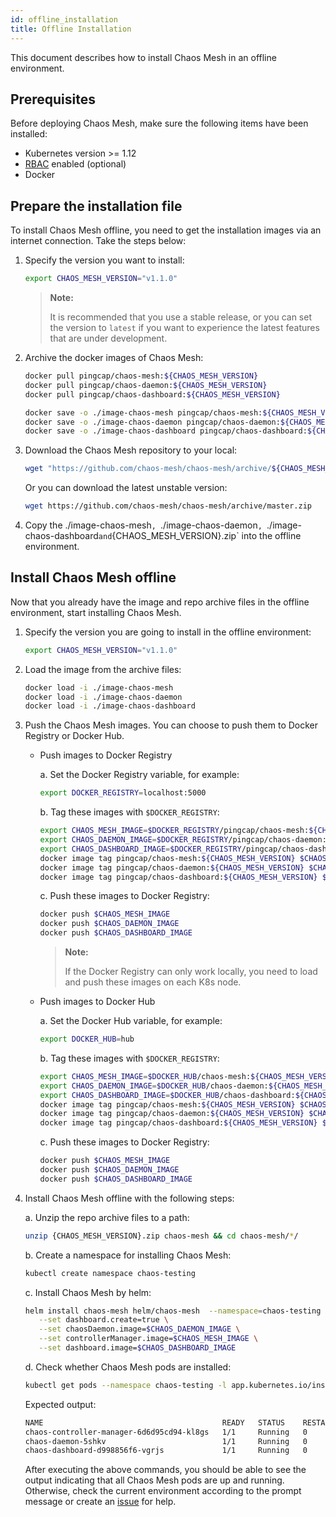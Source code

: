 ```yaml
---
id: offline_installation
title: Offline Installation
---
```


This document describes how to install Chaos Mesh in an offline environment. 

## Prerequisites

Before deploying Chaos Mesh, make sure the following items have been installed:

- Kubernetes version >= 1.12
- [RBAC](https://kubernetes.io/docs/admin/authorization/rbac) enabled (optional)
- Docker

## Prepare the installation file

To install Chaos Mesh offline,  you need to get the installation images via an internet connection. Take the steps below:

1. Specify the version you want to install:

   ```bash
   export CHAOS_MESH_VERSION="v1.1.0"
   ```

   > **Note:**
   >
   > It is recommended that you use a stable release, or you can set the version to `latest` if you want to experience the latest features that are under development.

2. Archive the docker images of Chaos Mesh:

   ```bash  #pull images of Chaos Mesh
   docker pull pingcap/chaos-mesh:${CHAOS_MESH_VERSION}
   docker pull pingcap/chaos-daemon:${CHAOS_MESH_VERSION}
   docker pull pingcap/chaos-dashboard:${CHAOS_MESH_VERSION}
   ```

   ```bash #save images of Chaos Mesh to files
   docker save -o ./image-chaos-mesh pingcap/chaos-mesh:${CHAOS_MESH_VERSION}
   docker save -o ./image-chaos-daemon pingcap/chaos-daemon:${CHAOS_MESH_VERSION}
   docker save -o ./image-chaos-dashboard pingcap/chaos-dashboard:${CHAOS_MESH_VERSION}
   ```

3. Download the Chaos Mesh repository to your local:

   ```bash
   wget "https://github.com/chaos-mesh/chaos-mesh/archive/${CHAOS_MESH_VERSION}.zip"
   ```

   Or you can download the latest unstable version:

   ```bash
   wget https://github.com/chaos-mesh/chaos-mesh/archive/master.zip
   ```

4. Copy the ./image-chaos-mesh`, `./image-chaos-daemon`, `./image-chaos-dashboard` and `{CHAOS_MESH_VERSION}.zip` into the offline environment.


## Install Chaos Mesh offline

Now that you already have the image and repo archive files in the offline environment, start installing Chaos Mesh.

1. Specify the version you are going to install in the offline environment:

   ```bash
   export CHAOS_MESH_VERSION="v1.1.0"
   ```

2. Load the image from the archive files:

   ```bash
   docker load -i ./image-chaos-mesh
   docker load -i ./image-chaos-daemon
   docker load -i ./image-chaos-dashboard
   ```


3. Push the Chaos Mesh images. You can choose to push them to Docker Registry or Docker Hub.

   - Push images to Docker Registry

      a. Set the Docker Registry variable, for example:

      ```bash
      export DOCKER_REGISTRY=localhost:5000
      ```

      b. Tag these images with `$DOCKER_REGISTRY`:

      ```bash
      export CHAOS_MESH_IMAGE=$DOCKER_REGISTRY/pingcap/chaos-mesh:${CHAOS_MESH_VERSION}
      export CHAOS_DAEMON_IMAGE=$DOCKER_REGISTRY/pingcap/chaos-daemon:${CHAOS_MESH_VERSION}
      export CHAOS_DASHBOARD_IMAGE=$DOCKER_REGISTRY/pingcap/chaos-dashboard:${CHAOS_MESH_VERSION}
      docker image tag pingcap/chaos-mesh:${CHAOS_MESH_VERSION} $CHAOS_MESH_IMAGE
      docker image tag pingcap/chaos-daemon:${CHAOS_MESH_VERSION} $CHAOS_DAEMON_IMAGE
      docker image tag pingcap/chaos-dashboard:${CHAOS_MESH_VERSION} $CHAOS_DASHBOARD_IMAGE
      ```

      c. Push these images to Docker Registry:

      ```bash
      docker push $CHAOS_MESH_IMAGE
      docker push $CHAOS_DAEMON_IMAGE
      docker push $CHAOS_DASHBOARD_IMAGE
      ```

      > **Note:**
      >
      >  If the Docker Registry can only work locally, you need to load and push these images on each K8s node.

   - Push images to Docker Hub

      a. Set the Docker Hub variable, for example:

      ```bash
      export DOCKER_HUB=hub
      ```

      b. Tag these images with `$DOCKER_REGISTRY`:

      ```bash
      export CHAOS_MESH_IMAGE=$DOCKER_HUB/chaos-mesh:${CHAOS_MESH_VERSION}
      export CHAOS_DAEMON_IMAGE=$DOCKER_HUB/chaos-daemon:${CHAOS_MESH_VERSION}
      export CHAOS_DASHBOARD_IMAGE=$DOCKER_HUB/chaos-dashboard:${CHAOS_MESH_VERSION}
      docker image tag pingcap/chaos-mesh:${CHAOS_MESH_VERSION} $CHAOS_MESH_IMAGE
      docker image tag pingcap/chaos-daemon:${CHAOS_MESH_VERSION} $CHAOS_DAEMON_IMAGE
      docker image tag pingcap/chaos-dashboard:${CHAOS_MESH_VERSION} $CHAOS_DASHBOARD_IMAGE
      ```

      c. Push these images to Docker Registry:

      ```bash
      docker push $CHAOS_MESH_IMAGE
      docker push $CHAOS_DAEMON_IMAGE
      docker push $CHAOS_DASHBOARD_IMAGE
      ```

4. Install Chaos Mesh offline with the following steps:

   a. Unzip the repo archive files to a path:

   ```bash
   unzip {CHAOS_MESH_VERSION}.zip chaos-mesh && cd chaos-mesh/*/
   ```

   b. Create a namespace for installing Chaos Mesh:

   ```bash  
   kubectl create namespace chaos-testing
   ```

   c. Install Chaos Mesh by helm:

   ```bash
   helm install chaos-mesh helm/chaos-mesh  --namespace=chaos-testing \
      --set dashboard.create=true \
      --set chaosDaemon.image=$CHAOS_DAEMON_IMAGE \
      --set controllerManager.image=$CHAOS_MESH_IMAGE \
      --set dashboard.image=$CHAOS_DASHBOARD_IMAGE
   ```

   d. Check whether Chaos Mesh pods are installed:

   ```bash #get pods of Chaos Mesh
   kubectl get pods --namespace chaos-testing -l app.kubernetes.io/instance=chaos-mesh
   ```

   Expected output:

   ```bash
   NAME                                        READY   STATUS    RESTARTS   AGE
   chaos-controller-manager-6d6d95cd94-kl8gs   1/1     Running   0          3m40s
   chaos-daemon-5shkv                          1/1     Running   0          3m40s
   chaos-dashboard-d998856f6-vgrjs             1/1     Running   0          3m40s
   ```

   After executing the above commands, you should be able to see the output indicating that all Chaos Mesh pods are up and running. Otherwise, check the current environment according to the prompt message or create an [issue](https://github.com/chaos-mesh/chaos-mesh/issues) for help.
